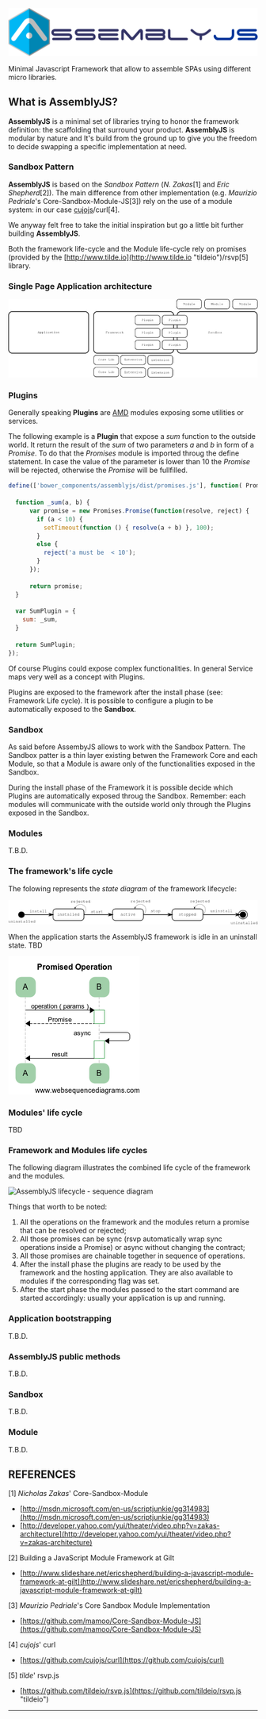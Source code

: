 ![AssemblyJS](/img/assemblyjs_logo_horizontal.png "AssemblyJS")

Minimal Javascript Framework that allow to assemble SPAs using different micro libraries.


## What is AssemblyJS? ##

**AssemblyJS** is a minimal set of libraries trying to honor the framework definition: the scaffolding that surround your product. **AssemblyJS** is modular by nature and It's build from the ground up to give you the freedom to decide swapping a specific implementation at need.

### Sandbox Pattern ###
**AssemblyJS** is based on the *Sandbox Pattern* (*N. Zakas*[1] and *Eric Shepherd*[2]). The main difference from other implementation (e.g. *Maurizio Pedriale*'s Core-Sandbox-Module-JS[3]) rely on the use of a module system: in our case [cujojs](http://cujojs.com "cujojs")/curl[4].

We anyway felt free to take the initial inspiration but go a little bit further building **AssemblyJS**. 

Both the framework life-cycle and the Module life-cycle rely on promises (provided by the [http://www.tilde.io](http://www.tilde.io "tildeio")/rsvp[5] library.

### Single Page Application architecture ###

![AssemblyJS architecture diagram](/img/AssemblyJSArchitecture.png "AssemblyJS architecture diagram")

### Plugins ###

Generally speaking **Plugins** are [AMD](http://en.wikipedia.org/wiki/Asynchronous_module_definition "AMD") modules exposing some utilities or services.

The following example is a **Plugin** that expose a *sum* function to the outside world.
It  return the result of the *sum* of two parameters *a* and *b* in form of a *Promise*. To do that the *Promises* module is imported throug the define statement.
In case the value of the parameter is lower than 10 the *Promise* will be rejected, otherwise the *Promise* will be fullfilled.


```javascript
define(['bower_components/assemblyjs/dist/promises.js'], function( Promises ) {

  function _sum(a, b) {
      var promise = new Promises.Promise(function(resolve, reject) {
        if (a < 10) {
          setTimeout(function () { resolve(a + b) }, 100);
        }
        else {
          reject('a must be  < 10');
        }
      });

      return promise;
  }

  var SumPlugin = {
    sum: _sum,
  }

  return SumPlugin;
});
```

Of course Plugins could expose complex functionalities. In general Service maps very well as a concept with Plugins.

Plugins are exposed to the framework after the install phase (see: Framework Life cycle). It is possible to configure a plugin to be automatically exposed to the **Sandbox**.

### Sandbox ###

As said before AssembyJS allows to work with the Sandbox Pattern. The Sandbox patter is a thin layer existing betwen the Framework Core and each Module, so that a Module is aware only of the functionalities exposed in the Sandbox.

During the install phase of the Framework it is possible decide which Plugins are automatically exposed throug the Sandbox. Remember: each modules will communicate with the outside world only through the Plugins exposed in the Sandbox.

### Modules ###

T.B.D.


### The framework's life cycle ###

The folowing represents the *state diagram* of the framework lifecycle:

![AssemblyJS state diagram](/img/AssembleJS-StateDiagram.png "AssemblyJS state diagram")

When the application starts the AssemblyJS framework is idle in an uninstall state.
TBD

![AssemblyJS promised operation sequence diagram](/img/PomisedOperation.png "AssemblyJS promised operation sequence diagram")


### Modules' life cycle ###

TBD

### Framework and Modules life cycles ###
The following diagram illustrates the combined life cycle of the framework and the modules.

![AssemblyJS lifecycle - sequence diagram](AssemblyJSFrameworkModulesLifecycles.png)

Things that worth to be noted:

1. All the operations on the framework and the modules return a promise that can be resolved or rejected;
2. All those promises can be sync (rsvp automatically wrap sync operations inside a Promise) or async without changing the contract;
3. All those promises are chainable together in sequence of operations.
4. After the install phase the plugins are ready to be used by the framework and the hosting application. They are also available to modules if the corresponding flag was set.
5. After the start phase the modules passed to the start command are started accordingly: usually your application is up and running.

### Application bootstrapping ###

T.B.D.

### AssemblyJS public methods ###

T.B.D.

### Sandbox ###

T.B.D.

### Module ###

T.B.D.

REFERENCES
----------

[1] *Nicholas Zakas*' Core-Sandbox-Module
- [http://msdn.microsoft.com/en-us/scriptjunkie/gg314983](http://msdn.microsoft.com/en-us/scriptjunkie/gg314983)
- [http://developer.yahoo.com/yui/theater/video.php?v=zakas-architecture](http://developer.yahoo.com/yui/theater/video.php?v=zakas-architecture)

[2] Building a JavaScript Module Framework at Gilt
- [http://www.slideshare.net/ericshepherd/building-a-javascript-module-framework-at-gilt](http://www.slideshare.net/ericshepherd/building-a-javascript-module-framework-at-gilt)
 
[3] *Maurizio Pedriale*'s Core Sandbox Module Implementation 
- [https://github.com/mamoo/Core-Sandbox-Module-JS](https://github.com/mamoo/Core-Sandbox-Module-JS)

[4] *cujojs*' curl
- [https://github.com/cujojs/curl](https://github.com/cujojs/curl)

[5] *tilde*' rsvp.js
- [https://github.com/tildeio/rsvp.js](https://github.com/tildeio/rsvp.js "tildeio")

----------------------------------------
